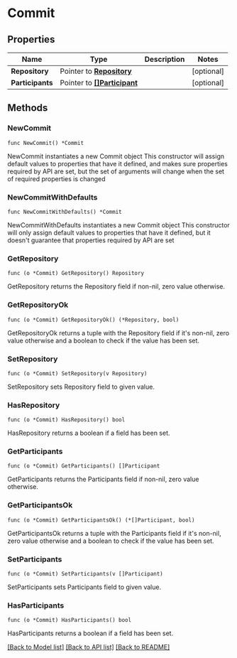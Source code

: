 # Commit

## Properties

Name | Type | Description | Notes
------------ | ------------- | ------------- | -------------
**Repository** | Pointer to [**Repository**](Repository.md) |  | [optional] 
**Participants** | Pointer to [**[]Participant**](Participant.md) |  | [optional] 

## Methods

### NewCommit

`func NewCommit() *Commit`

NewCommit instantiates a new Commit object
This constructor will assign default values to properties that have it defined,
and makes sure properties required by API are set, but the set of arguments
will change when the set of required properties is changed

### NewCommitWithDefaults

`func NewCommitWithDefaults() *Commit`

NewCommitWithDefaults instantiates a new Commit object
This constructor will only assign default values to properties that have it defined,
but it doesn't guarantee that properties required by API are set

### GetRepository

`func (o *Commit) GetRepository() Repository`

GetRepository returns the Repository field if non-nil, zero value otherwise.

### GetRepositoryOk

`func (o *Commit) GetRepositoryOk() (*Repository, bool)`

GetRepositoryOk returns a tuple with the Repository field if it's non-nil, zero value otherwise
and a boolean to check if the value has been set.

### SetRepository

`func (o *Commit) SetRepository(v Repository)`

SetRepository sets Repository field to given value.

### HasRepository

`func (o *Commit) HasRepository() bool`

HasRepository returns a boolean if a field has been set.

### GetParticipants

`func (o *Commit) GetParticipants() []Participant`

GetParticipants returns the Participants field if non-nil, zero value otherwise.

### GetParticipantsOk

`func (o *Commit) GetParticipantsOk() (*[]Participant, bool)`

GetParticipantsOk returns a tuple with the Participants field if it's non-nil, zero value otherwise
and a boolean to check if the value has been set.

### SetParticipants

`func (o *Commit) SetParticipants(v []Participant)`

SetParticipants sets Participants field to given value.

### HasParticipants

`func (o *Commit) HasParticipants() bool`

HasParticipants returns a boolean if a field has been set.


[[Back to Model list]](../README.md#documentation-for-models) [[Back to API list]](../README.md#documentation-for-api-endpoints) [[Back to README]](../README.md)


